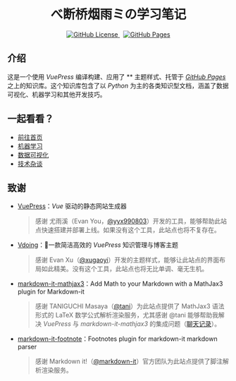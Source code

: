 <div style="text-align: center;">
  <h1>べ断桥烟雨ミの学习笔记</h1>
  <a href="https://github.com/Dragon1573/Plotly4py-Intro/blob/main/README.md">
    <img src="https://img.shields.io/github/license/Dragon1573/Plotly4py-Intro?label=License" alt="GitHub License" />
  </a>
  &nbsp;
  <a href="https://github.com/Dragon1573/Plotly4py-Intro/actions/workflows/vuepress.yml">
    <img src="https://github.com/Dragon1573/Plotly4py-Intro/actions/workflows/vuepress.yml/badge.svg?branch=main" alt="GitHub Pages" />
  </a>
</div>


## 介绍

这是一个使用 *VuePress* 编译构建、应用了 ** 主题样式、托管于 [*GitHub Pages*](https://pages.github.com/) 之上的知识库。这个知识库包含了以 *Python* 为主的各类知识型文档，涵盖了数据可视化、机器学习和其他开发技巧。

## 一起看看？

- [前往首页](https://blog.dragon1573.wang/)
- [机器学习](https://blog.dragon1573.wang/ml/)
- [数据可视化](https://blog.dragon1573.wang/visualization/)
- [技术杂谈](https://blog.dragon1573.wang/skills/)

## 致谢

- [VuePress](https://vuepress.vuejs.org/zh/)：*Vue* 驱动的静态网站生成器

  > 感谢 尤雨溪（Evan You，[@yyx990803](https://github.com/yyx990803)）开发的工具，能够帮助此站点快速搭建并部署上线。如果没有这个工具，此站点也将不复存在。

- [Vdoing](https://doc.xugaoyi.com/)：🚀一款简洁高效的 *VuePress* 知识管理与博客主题

  > 感谢 Evan Xu（[@xugaoyi](https://github.com/xugaoyi)）开发的主题样式，能够让此站点的界面布局如此精美。没有这个工具，此站点也将无比单调、毫无生机。

- [markdown-it-mathjax3](https://github.com/tani/markdown-it-mathjax3)：Add Math to your Markdown with a MathJax3 plugin for Markdown-it

  > 感谢 TANIGUCHI Masaya（[@tani](https://github.com/tani)）为此站点提供了 MathJax3 语法形式的 LaTeX 数学公式解析渲染服务，尤其感谢 @tani 能够帮助我解决 *VuePress* 与 *markdown-it-mathjax3* 的集成问题（[聊天记录](https://github.com/tani/markdown-it-mathjax3/issues/52)）。

- [markdown-it-footnote](https://github.com/markdown-it/markdown-it-footnote)：Footnotes plugin for markdown-it markdown parser

  > 感谢 Markdown it!（[@markdown-it](https://github.com/markdown-it)）官方团队为此站点提供了脚注解析渲染服务。
